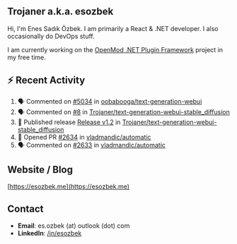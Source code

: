 ##  Trojaner a.k.a. esozbek
Hi, I'm Enes Sadık Özbek. I am primarily a React & .NET developer. I also occasionally do DevOps stuff.

I am currently working on the [OpenMod .NET Plugin Framework](https://github.com/openmod/openmod) project in my free time. 

## :zap: Recent Activity

<!--START_SECTION:activity-->
1. 🗣 Commented on [#5034](https://github.com/oobabooga/text-generation-webui/issues/5034#issuecomment-1869051152) in [oobabooga/text-generation-webui](https://github.com/oobabooga/text-generation-webui)
2. 🗣 Commented on [#8](https://github.com/Trojaner/text-generation-webui-stable_diffusion/issues/8#issuecomment-1869044579) in [Trojaner/text-generation-webui-stable_diffusion](https://github.com/Trojaner/text-generation-webui-stable_diffusion)
3. 🚀 Published release [Release v1.2](https://github.com/Trojaner/text-generation-webui-stable_diffusion/releases/tag/1.2) in [Trojaner/text-generation-webui-stable_diffusion](https://github.com/Trojaner/text-generation-webui-stable_diffusion)
4. 💪 Opened PR [#2634](https://github.com/vladmandic/automatic/pull/2634) in [vladmandic/automatic](https://github.com/vladmandic/automatic)
5. 🗣 Commented on [#2633](https://github.com/vladmandic/automatic/issues/2633#issuecomment-1860317434) in [vladmandic/automatic](https://github.com/vladmandic/automatic)
<!--END_SECTION:activity-->

## Website / Blog
[https://esozbek.me](https://esozbek.me)

## Contact
- **Email**: es.ozbek (at) outlook (dot) com
- **LinkedIn**: [/in/esozbek](https://linkedin.com/in/esozbek)
